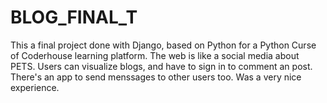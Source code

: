 # BLOG_FINAL_T
This a final project done with Django, based on Python for a Python Curse of Coderhouse learning platform.
The web is like a social media about PETS. Users can visualize blogs, and have to sign in to comment an post. 
There's an app to send menssages to other users too.
Was a very nice experience.
